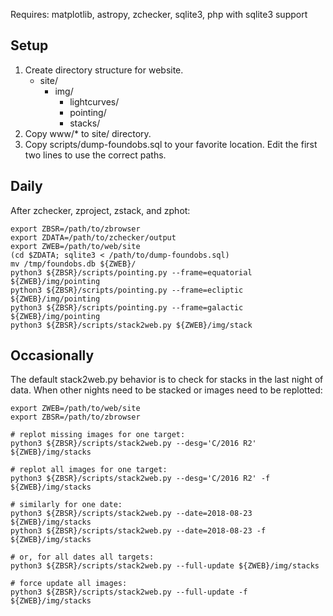 Requires: matplotlib, astropy, zchecker, sqlite3, php with sqlite3 support

Setup
-----

1. Create directory structure for website.
   * site/
     * img/
       * lightcurves/
       * pointing/
       * stacks/
2. Copy www/* to site/ directory.
3. Copy scripts/dump-foundobs.sql to your favorite location.  Edit the first two lines to use the correct paths.

Daily
-----

After zchecker, zproject, zstack, and zphot:
```
export ZBSR=/path/to/zbrowser
export ZDATA=/path/to/zchecker/output
export ZWEB=/path/to/web/site
(cd $ZDATA; sqlite3 < /path/to/dump-foundobs.sql)
mv /tmp/foundobs.db ${ZWEB}/
python3 ${ZBSR}/scripts/pointing.py --frame=equatorial ${ZWEB}/img/pointing
python3 ${ZBSR}/scripts/pointing.py --frame=ecliptic ${ZWEB}/img/pointing
python3 ${ZBSR}/scripts/pointing.py --frame=galactic ${ZWEB}/img/pointing
python3 ${ZBSR}/scripts/stack2web.py ${ZWEB}/img/stack
```

Occasionally
------------

The default stack2web.py behavior is to check for stacks in the last
night of data.  When other nights need to be stacked or images need to
be replotted:

```
export ZWEB=/path/to/web/site
export ZBSR=/path/to/zbrowser

# replot missing images for one target:
python3 ${ZBSR}/scripts/stack2web.py --desg='C/2016 R2' ${ZWEB}/img/stacks

# replot all images for one target:
python3 ${ZBSR}/scripts/stack2web.py --desg='C/2016 R2' -f ${ZWEB}/img/stacks

# similarly for one date:
python3 ${ZBSR}/scripts/stack2web.py --date=2018-08-23 ${ZWEB}/img/stacks
python3 ${ZBSR}/scripts/stack2web.py --date=2018-08-23 -f ${ZWEB}/img/stacks

# or, for all dates all targets:
python3 ${ZBSR}/scripts/stack2web.py --full-update ${ZWEB}/img/stacks

# force update all images:
python3 ${ZBSR}/scripts/stack2web.py --full-update -f ${ZWEB}/img/stacks
```
